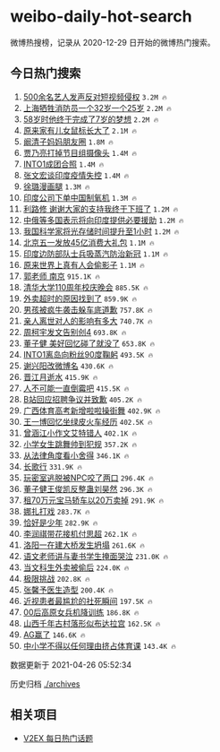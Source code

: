 # weibo-daily-hot-search

微博热搜榜，记录从 2020-12-29 日开始的微博热门搜索。

## 今日热门搜索

<!-- BEGIN -->

1. [500余名艺人发声反对短视频侵权](https://s.weibo.com/weibo?q=%23500%E4%BD%99%E5%90%8D%E8%89%BA%E4%BA%BA%E5%8F%91%E5%A3%B0%E5%8F%8D%E5%AF%B9%E7%9F%AD%E8%A7%86%E9%A2%91%E4%BE%B5%E6%9D%83%23&Refer=top) `3.2M 🔥`
1. [上海牺牲消防员一个32岁一个25岁](https://s.weibo.com/weibo?q=%23%E4%B8%8A%E6%B5%B7%E7%89%BA%E7%89%B2%E6%B6%88%E9%98%B2%E5%91%98%E4%B8%80%E4%B8%AA32%E5%B2%81%E4%B8%80%E4%B8%AA25%E5%B2%81%23&Refer=top) `2.2M 🔥`
1. [58岁时他终于完成了7岁的梦想](https://s.weibo.com/weibo?q=58%E5%B2%81%E6%97%B6%E4%BB%96%E7%BB%88%E4%BA%8E%E5%AE%8C%E6%88%90%E4%BA%867%E5%B2%81%E7%9A%84%E6%A2%A6%E6%83%B3&Refer=top) `2.2M 🔥`
1. [原来家有儿女鼠标长大了](https://s.weibo.com/weibo?q=%23%E5%8E%9F%E6%9D%A5%E5%AE%B6%E6%9C%89%E5%84%BF%E5%A5%B3%E9%BC%A0%E6%A0%87%E9%95%BF%E5%A4%A7%E4%BA%86%23&Refer=top) `2.1M 🔥`
1. [阚清子妈妈朋友圈](https://s.weibo.com/weibo?q=%23%E9%98%9A%E6%B8%85%E5%AD%90%E5%A6%88%E5%A6%88%E6%9C%8B%E5%8F%8B%E5%9C%88%23&Refer=top) `1.8M 🔥`
1. [贾乃亮打掉节目组摄像头](https://s.weibo.com/weibo?q=%23%E8%B4%BE%E4%B9%83%E4%BA%AE%E6%89%93%E6%8E%89%E8%8A%82%E7%9B%AE%E7%BB%84%E6%91%84%E5%83%8F%E5%A4%B4%23&Refer=top) `1.4M 🔥`
1. [INTO1成团合照](https://s.weibo.com/weibo?q=INTO1%E6%88%90%E5%9B%A2%E5%90%88%E7%85%A7&Refer=top) `1.4M 🔥`
1. [张文宏谈印度疫情失控](https://s.weibo.com/weibo?q=%23%E5%BC%A0%E6%96%87%E5%AE%8F%E8%B0%88%E5%8D%B0%E5%BA%A6%E7%96%AB%E6%83%85%E5%A4%B1%E6%8E%A7%23&Refer=top) `1.4M 🔥`
1. [徐璐漫画腿](https://s.weibo.com/weibo?q=%23%E5%BE%90%E7%92%90%E6%BC%AB%E7%94%BB%E8%85%BF%23&Refer=top) `1.3M 🔥`
1. [印度公司下单中国制氧机](https://s.weibo.com/weibo?q=%23%E5%8D%B0%E5%BA%A6%E5%85%AC%E5%8F%B8%E4%B8%8B%E5%8D%95%E4%B8%AD%E5%9B%BD%E5%88%B6%E6%B0%A7%E6%9C%BA%23&Refer=top) `1.3M 🔥`
1. [利路修 谢谢大家的支持我终于下班了](https://s.weibo.com/weibo?q=%E5%88%A9%E8%B7%AF%E4%BF%AE%20%E8%B0%A2%E8%B0%A2%E5%A4%A7%E5%AE%B6%E7%9A%84%E6%94%AF%E6%8C%81%E6%88%91%E7%BB%88%E4%BA%8E%E4%B8%8B%E7%8F%AD%E4%BA%86&Refer=top) `1.2M 🔥`
1. [中俄等多国表示将向印度提供必要援助](https://s.weibo.com/weibo?q=%E4%B8%AD%E4%BF%84%E7%AD%89%E5%A4%9A%E5%9B%BD%E8%A1%A8%E7%A4%BA%E5%B0%86%E5%90%91%E5%8D%B0%E5%BA%A6%E6%8F%90%E4%BE%9B%E5%BF%85%E8%A6%81%E6%8F%B4%E5%8A%A9&Refer=top) `1.2M 🔥`
1. [我国科学家将光存储时间提升至1小时](https://s.weibo.com/weibo?q=%23%E6%88%91%E5%9B%BD%E7%A7%91%E5%AD%A6%E5%AE%B6%E5%B0%86%E5%85%89%E5%AD%98%E5%82%A8%E6%97%B6%E9%97%B4%E6%8F%90%E5%8D%87%E8%87%B31%E5%B0%8F%E6%97%B6%23&Refer=top) `1.2M 🔥`
1. [北京五一发放45亿消费大礼包](https://s.weibo.com/weibo?q=%23%E5%8C%97%E4%BA%AC%E4%BA%94%E4%B8%80%E5%8F%91%E6%94%BE45%E4%BA%BF%E6%B6%88%E8%B4%B9%E5%A4%A7%E7%A4%BC%E5%8C%85%23&Refer=top) `1.1M 🔥`
1. [印度边防部队士兵吸蒸汽防治新冠](https://s.weibo.com/weibo?q=%E5%8D%B0%E5%BA%A6%E8%BE%B9%E9%98%B2%E9%83%A8%E9%98%9F%E5%A3%AB%E5%85%B5%E5%90%B8%E8%92%B8%E6%B1%BD%E9%98%B2%E6%B2%BB%E6%96%B0%E5%86%A0&Refer=top) `1.1M 🔥`
1. [原来世界上真有人会偷影子](https://s.weibo.com/weibo?q=%E5%8E%9F%E6%9D%A5%E4%B8%96%E7%95%8C%E4%B8%8A%E7%9C%9F%E6%9C%89%E4%BA%BA%E4%BC%9A%E5%81%B7%E5%BD%B1%E5%AD%90&Refer=top) `1.1M 🔥`
1. [郭老师 南京](https://s.weibo.com/weibo?q=%E9%83%AD%E8%80%81%E5%B8%88%20%E5%8D%97%E4%BA%AC&Refer=top) `915.1K 🔥`
1. [清华大学110周年校庆晚会](https://s.weibo.com/weibo?q=%23%E6%B8%85%E5%8D%8E%E5%A4%A7%E5%AD%A6110%E5%91%A8%E5%B9%B4%E6%A0%A1%E5%BA%86%E6%99%9A%E4%BC%9A%23&Refer=top) `885.5K 🔥`
1. [外卖超时的原因找到了](https://s.weibo.com/weibo?q=%E5%A4%96%E5%8D%96%E8%B6%85%E6%97%B6%E7%9A%84%E5%8E%9F%E5%9B%A0%E6%89%BE%E5%88%B0%E4%BA%86&Refer=top) `859.9K 🔥`
1. [男孩被疯牛袭击躲车底道歉](https://s.weibo.com/weibo?q=%E7%94%B7%E5%AD%A9%E8%A2%AB%E7%96%AF%E7%89%9B%E8%A2%AD%E5%87%BB%E8%BA%B2%E8%BD%A6%E5%BA%95%E9%81%93%E6%AD%89&Refer=top) `757.8K 🔥`
1. [亲人离世对人的影响有多大](https://s.weibo.com/weibo?q=%23%E4%BA%B2%E4%BA%BA%E7%A6%BB%E4%B8%96%E5%AF%B9%E4%BA%BA%E7%9A%84%E5%BD%B1%E5%93%8D%E6%9C%89%E5%A4%9A%E5%A4%A7%23&Refer=top) `740.7K 🔥`
1. [周柯宇发文告别创4](https://s.weibo.com/weibo?q=%23%E5%91%A8%E6%9F%AF%E5%AE%87%E5%8F%91%E6%96%87%E5%91%8A%E5%88%AB%E5%88%9B4%23&Refer=top) `693.8K 🔥`
1. [董子健 美好回忆碰了就没了](https://s.weibo.com/weibo?q=%E8%91%A3%E5%AD%90%E5%81%A5%20%E7%BE%8E%E5%A5%BD%E5%9B%9E%E5%BF%86%E7%A2%B0%E4%BA%86%E5%B0%B1%E6%B2%A1%E4%BA%86&Refer=top) `653.8K 🔥`
1. [INTO1离岛向粉丝90度鞠躬](https://s.weibo.com/weibo?q=INTO1%E7%A6%BB%E5%B2%9B%E5%90%91%E7%B2%89%E4%B8%9D90%E5%BA%A6%E9%9E%A0%E8%BA%AC&Refer=top) `493.5K 🔥`
1. [谢兴阳改微博名](https://s.weibo.com/weibo?q=%23%E8%B0%A2%E5%85%B4%E9%98%B3%E6%94%B9%E5%BE%AE%E5%8D%9A%E5%90%8D%23&Refer=top) `430.6K 🔥`
1. [晋江月逝水](https://s.weibo.com/weibo?q=%23%E6%99%8B%E6%B1%9F%E6%9C%88%E9%80%9D%E6%B0%B4%23&Refer=top) `415.9K 🔥`
1. [人不可能一直倒霉吧](https://s.weibo.com/weibo?q=%23%E4%BA%BA%E4%B8%8D%E5%8F%AF%E8%83%BD%E4%B8%80%E7%9B%B4%E5%80%92%E9%9C%89%E5%90%A7%23&Refer=top) `415.5K 🔥`
1. [B站回应招聘争议并致歉](https://s.weibo.com/weibo?q=B%E7%AB%99%E5%9B%9E%E5%BA%94%E6%8B%9B%E8%81%98%E4%BA%89%E8%AE%AE%E5%B9%B6%E8%87%B4%E6%AD%89&Refer=top) `405.2K 🔥`
1. [广西体育高考新增啦啦操街舞](https://s.weibo.com/weibo?q=%23%E5%B9%BF%E8%A5%BF%E4%BD%93%E8%82%B2%E9%AB%98%E8%80%83%E6%96%B0%E5%A2%9E%E5%95%A6%E5%95%A6%E6%93%8D%E8%A1%97%E8%88%9E%23&Refer=top) `402.9K 🔥`
1. [王一博回忆坐绿皮火车经历](https://s.weibo.com/weibo?q=%23%E7%8E%8B%E4%B8%80%E5%8D%9A%E5%9B%9E%E5%BF%86%E5%9D%90%E7%BB%BF%E7%9A%AE%E7%81%AB%E8%BD%A6%E7%BB%8F%E5%8E%86%23&Refer=top) `402.5K 🔥`
1. [曾涵江小作文艾特错人](https://s.weibo.com/weibo?q=%23%E6%9B%BE%E6%B6%B5%E6%B1%9F%E5%B0%8F%E4%BD%9C%E6%96%87%E8%89%BE%E7%89%B9%E9%94%99%E4%BA%BA%23&Refer=top) `402.1K 🔥`
1. [小学女生跳舞帅到犯规](https://s.weibo.com/weibo?q=%23%E5%B0%8F%E5%AD%A6%E5%A5%B3%E7%94%9F%E8%B7%B3%E8%88%9E%E5%B8%85%E5%88%B0%E7%8A%AF%E8%A7%84%23&Refer=top) `357.2K 🔥`
1. [从法律角度看小舍得](https://s.weibo.com/weibo?q=%23%E4%BB%8E%E6%B3%95%E5%BE%8B%E8%A7%92%E5%BA%A6%E7%9C%8B%E5%B0%8F%E8%88%8D%E5%BE%97%23&Refer=top) `346.1K 🔥`
1. [长歌行](https://s.weibo.com/weibo?q=%E9%95%BF%E6%AD%8C%E8%A1%8C&Refer=top) `331.9K 🔥`
1. [玩密室逃脱被NPC咬了两口](https://s.weibo.com/weibo?q=%23%E7%8E%A9%E5%AF%86%E5%AE%A4%E9%80%83%E8%84%B1%E8%A2%ABNPC%E5%92%AC%E4%BA%86%E4%B8%A4%E5%8F%A3%23&Refer=top) `296.4K 🔥`
1. [董子健王俊凯反整蛊刘昊然](https://s.weibo.com/weibo?q=%23%E8%91%A3%E5%AD%90%E5%81%A5%E7%8E%8B%E4%BF%8A%E5%87%AF%E5%8F%8D%E6%95%B4%E8%9B%8A%E5%88%98%E6%98%8A%E7%84%B6%23&Refer=top) `296.3K 🔥`
1. [租70万元宝马轿车以20万卖掉](https://s.weibo.com/weibo?q=%23%E7%A7%9F70%E4%B8%87%E5%85%83%E5%AE%9D%E9%A9%AC%E8%BD%BF%E8%BD%A6%E4%BB%A520%E4%B8%87%E5%8D%96%E6%8E%89%23&Refer=top) `291.9K 🔥`
1. [娜扎打戏](https://s.weibo.com/weibo?q=%23%E5%A8%9C%E6%89%8E%E6%89%93%E6%88%8F%23&Refer=top) `283.7K 🔥`
1. [恰好是少年](https://s.weibo.com/weibo?q=%E6%81%B0%E5%A5%BD%E6%98%AF%E5%B0%91%E5%B9%B4&Refer=top) `282.9K 🔥`
1. [李润祺带花接机付思超](https://s.weibo.com/weibo?q=%23%E6%9D%8E%E6%B6%A6%E7%A5%BA%E5%B8%A6%E8%8A%B1%E6%8E%A5%E6%9C%BA%E4%BB%98%E6%80%9D%E8%B6%85%23&Refer=top) `262.1K 🔥`
1. [洛阳一在建大桥发生坍塌](https://s.weibo.com/weibo?q=%23%E6%B4%9B%E9%98%B3%E4%B8%80%E5%9C%A8%E5%BB%BA%E5%A4%A7%E6%A1%A5%E5%8F%91%E7%94%9F%E5%9D%8D%E5%A1%8C%23&Refer=top) `261.6K 🔥`
1. [语文老师讲与妻书学生掩面哭泣](https://s.weibo.com/weibo?q=%23%E8%AF%AD%E6%96%87%E8%80%81%E5%B8%88%E8%AE%B2%E4%B8%8E%E5%A6%BB%E4%B9%A6%E5%AD%A6%E7%94%9F%E6%8E%A9%E9%9D%A2%E5%93%AD%E6%B3%A3%23&Refer=top) `231.0K 🔥`
1. [当文科生外卖被偷后](https://s.weibo.com/weibo?q=%23%E5%BD%93%E6%96%87%E7%A7%91%E7%94%9F%E5%A4%96%E5%8D%96%E8%A2%AB%E5%81%B7%E5%90%8E%23&Refer=top) `224.0K 🔥`
1. [极限挑战](https://s.weibo.com/weibo?q=%E6%9E%81%E9%99%90%E6%8C%91%E6%88%98&Refer=top) `202.8K 🔥`
1. [张馨予医生造型](https://s.weibo.com/weibo?q=%23%E5%BC%A0%E9%A6%A8%E4%BA%88%E5%8C%BB%E7%94%9F%E9%80%A0%E5%9E%8B%23&Refer=top) `200.4K 🔥`
1. [近视患者最尴尬的社死瞬间](https://s.weibo.com/weibo?q=%23%E8%BF%91%E8%A7%86%E6%82%A3%E8%80%85%E6%9C%80%E5%B0%B4%E5%B0%AC%E7%9A%84%E7%A4%BE%E6%AD%BB%E7%9E%AC%E9%97%B4%23&Refer=top) `197.5K 🔥`
1. [00后高原女兵机降训练](https://s.weibo.com/weibo?q=00%E5%90%8E%E9%AB%98%E5%8E%9F%E5%A5%B3%E5%85%B5%E6%9C%BA%E9%99%8D%E8%AE%AD%E7%BB%83&Refer=top) `186.8K 🔥`
1. [山西千年古村落形似布达拉宫](https://s.weibo.com/weibo?q=%E5%B1%B1%E8%A5%BF%E5%8D%83%E5%B9%B4%E5%8F%A4%E6%9D%91%E8%90%BD%E5%BD%A2%E4%BC%BC%E5%B8%83%E8%BE%BE%E6%8B%89%E5%AE%AB&Refer=top) `162.5K 🔥`
1. [AG赢了](https://s.weibo.com/weibo?q=AG%E8%B5%A2%E4%BA%86&Refer=top) `146.6K 🔥`
1. [中小学不得以任何理由挤占体育课](https://s.weibo.com/weibo?q=%23%E4%B8%AD%E5%B0%8F%E5%AD%A6%E4%B8%8D%E5%BE%97%E4%BB%A5%E4%BB%BB%E4%BD%95%E7%90%86%E7%94%B1%E6%8C%A4%E5%8D%A0%E4%BD%93%E8%82%B2%E8%AF%BE%23&Refer=top) `143.4K 🔥`

数据更新于 2021-04-26 05:52:34

<!-- END -->

历史归档 [./archives](./archives)

## 相关项目

- [V2EX 每日热门话题](https://github.com/boojack/v2ex-daily-hot-topic)
